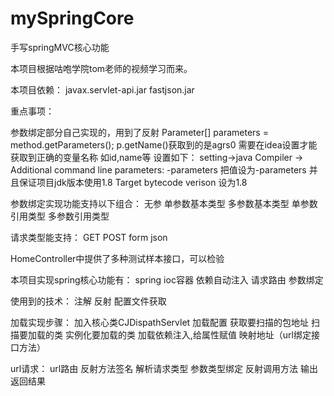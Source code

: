 # mySpringCore
手写springMVC核心功能

本项目根据咕咆学院tom老师的视频学习而来。

本项目依赖：
javax.servlet-api.jar
fastjson.jar

重点事项：

参数绑定部分自己实现的，用到了反射
 Parameter[] parameters = method.getParameters();
 p.getName()获取到的是agrs0 
 需要在idea设置才能获取到正确的变量名称 如id,name等
 设置如下：
 setting->java Compiler -> Additional command line parameters: -parameters
 把值设为-parameters
 并且保证项目jdk版本使用1.8
 Target bytecode verison 设为1.8
 
 参数绑定实现功能支持以下组合：
 无参
 单参数基本类型
 多参数基本类型
 单参数引用类型
 多参数引用类型
 
 请求类型能支持：
 GET
 POST
      form
      json
 
HomeController中提供了多种测试样本接口，可以检验

本项目实现spring核心功能有：
spring ioc容器
依赖自动注入
请求路由
参数绑定

使用到的技术：
注解
反射
配置文件获取

加载实现步骤：
加入核心类CJDispathServlet
加载配置
获取要扫描的包地址
扫描要加载的类
实例化要加载的类
加载依赖注入,给属性赋值
映射地址（url绑定接口方法）

url请求：
url路由
反射方法签名
解析请求类型
参数类型绑定
反射调用方法
输出返回结果
